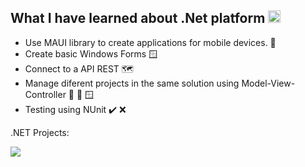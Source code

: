 ## What I have learned about .Net platform <img src="https://skillicons.dev/icons?i=dotnet" style="height:20px" />
- Use MAUI library to create applications for mobile devices. 🌴
- Create basic Windows Forms 🪟
- Connect to a API REST 🗺️
- Manage diferent projects in the same solution using Model-View-Controller 💾 🔄 🪟
- Testing using NUnit ✔️ ❌

.NET Projects:

<img src="https://github-readme-stats.vercel.app/api/pin/?username=chaconmoon&repo=NIST-Vulnerabilities-Browser&theme=dracula">